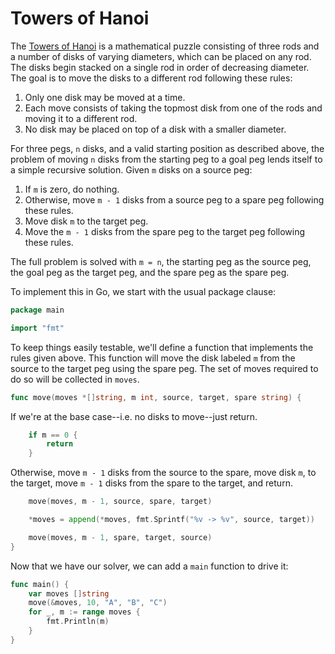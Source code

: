 # Towers of Hanoi

The [Towers of Hanoi](https://en.wikipedia.org/wiki/Tower_of_Hanoi) is a mathematical
puzzle consisting of three rods and a number of disks of varying diameters, which can
be placed on any rod. The disks begin stacked on a single rod in order of decreasing
diameter. The goal is to move the disks to a different rod following these rules:

1. Only one disk may be moved at a time.
2. Each move consists of taking the topmost disk from one of the rods and moving it to
   a different rod.
3. No disk may be placed on top of a disk with a smaller diameter.

For three pegs, `n` disks, and a valid starting position as described above, the problem
of moving `n` disks from the starting peg to a goal peg lends itself to a simple
recursive solution. Given `m` disks on a source peg:

1. If `m` is zero, do nothing.
2. Otherwise, move `m - 1` disks from a source peg to a spare peg following these rules.
3. Move disk `m` to the target peg.
4. Move the `m - 1` disks from the spare peg to the target peg following these rules.

The full problem is solved with `m = n`, the starting peg as the source peg, the goal peg
as the target peg, and the spare peg as the spare peg.

To implement this in Go, we start with the usual package clause:

```go
package main

import "fmt"
```

To keep things easily testable, we'll define a function that implements the rules given
above. This function will move the disk labeled `m` from the source to the target peg
using the spare peg. The set of moves required to do so will be collected in `moves`.

```go
func move(moves *[]string, m int, source, target, spare string) {
```

If we're at the base case--i.e. no disks to move--just return.
```go
	if m == 0 {
		return
	}
```

Otherwise, move `m - 1` disks from the source to the spare, move disk `m`, to the target,
move `m - 1` disks from the spare to the target, and return.
```go
	move(moves, m - 1, source, spare, target)

	*moves = append(*moves, fmt.Sprintf("%v -> %v", source, target))

	move(moves, m - 1, spare, target, source)
}
```

Now that we have our solver, we can add a `main` function to drive it:

```go
func main() {
	var moves []string
	move(&moves, 10, "A", "B", "C")
	for _, m := range moves {
		fmt.Println(m)
	}
}
```
